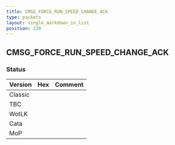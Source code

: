 ```yaml
---
title: CMSG_FORCE_RUN_SPEED_CHANGE_ACK
type: packets
layout: single_markdown_in_list
position: 228
---
```


## CMSG_FORCE_RUN_SPEED_CHANGE_ACK

### Status

Version | Hex | Comment
---------- | ---------- | ---------- 
Classic |  |  
TBC |  |  
WotLK |  |  
Cata |  |  
MoP |  |  